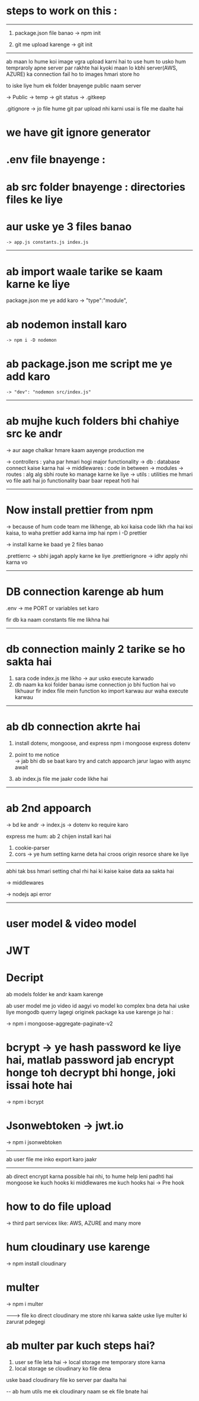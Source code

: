 # steps to work on this :
-------------------------------

1) package.json file banao
    -> npm init

2) git me upload karenge
    -> git init

____________

ab maan lo hume koi image vgra upload karni hai to use hum to usko hum tempraroly apne server par rakhte hai
kyoki maan lo kbhi server(AWS, AZURE) ka connection fail ho to images hmari store ho

to iske liye hum ek folder bnayenge public naam server

-> Public -> temp ->  git status -> .gitkeep

<!--  -->

.gitignore 
-> jo file hume git par upload nhi karni usai is file me daalte hai

# we have git ignore generator 

<!-- -->

# .env file bnayenge :
# ab src folder bnayenge : directories files ke liye
# aur uske ye 3 files banao 
    -> app.js constants.js index.js

____________________



# ab import waale tarike se kaam karne ke liye 
package.json me ye add karo -> "type":"module",

# ab nodemon install karo 
    -> npm i -D nodemon

# ab package.json me script me ye add karo
    -> "dev": "nodemon src/index.js"   

-------------------

# ab mujhe kuch folders bhi chahiye src ke andr 
 -> aur aage chalkar hmare kaam aayenge production me

-> controllers : yaha par hmari hogi major functionality
-> db : database connect kaise karna hai 
-> middlewares : code in between 
-> modules
-> routes : alg alg sbhi route ko manage karne ke liye 
-> utils : utilities me hmari vo file aati hai jo functionality baar baar repeat hoti hai 

---------------------

# Now install prettier from npm
-> because of hum code team me likhenge, ab koi kaisa code likh rha hai koi kaisa, to waha prettier add karna imp hai
    npm i -D prettier

-> install karne ke baad ye 2 files banao

.prettierrc -> sbhi jagah apply karne ke liye 
.prettierignore -> idhr apply nhi karna vo

------------------------


# DB connection karenge ab hum 

.env -> me PORT or variables set karo

fir db ka naam constants file me likhna hai 

------------------------

# db connection mainly 2 tarike se ho sakta hai 

1) sara code index.js me likho -> aur usko execute karwado
2) db naam ka koi folder banau isme connection jo bhi fuction hai vo likhuaur fir index file mein function ko import karwau aur waha execute karwau


-----------------------

# ab db connection akrte hai 

1) install dotenv, mongoose, and express 
    npm i mongoose express dotenv

2) point to me notice    
    -> jab bhi db se baat karo try and catch appoarch jarur lagao with async await

3) ab index.js file me jaakr code likhe hai    

-------------------------
 # ab 2nd appoarch

 -> bd ke andr -> index.js
 -> dotenv ko require karo

<!--  -->

express me hum:
ab 2 chijen install kari hai 

1) cookie-parser
2) cors -> ye hum setting karne deta hai croos origin resorce share ke liye
----------------

abhi tak bss hmari setting chal rhi hai ki
kaise kaise data aa sakta hai


-> middlewares

-> nodejs api error


------------------------------------------------


# user model & video model
# JWT
# Decript 

ab models folder ke andr kaam karenge

ab user model me jo video id aagyi vo model ko complex bna deta hai 
uske liye mongodb querry lagegi originek package ka use karenge
jo hai : 

-> npm i mongoose-aggregate-paginate-v2


# bcrypt  -> ye hash password ke liye hai, matlab password jab encrypt honge toh decrypt bhi honge, joki issai hote hai
-> npm i bcrypt

# Jsonwebtoken -> jwt.io
-> npm i jsonwebtoken

-----
ab user file me inko export karo jaakr


-----
ab direct encrypt karna possible hai nhi, to hume help leni padhti hai mongoose ke kuch hooks ki
middlewares me kuch hooks hai 
-> Pre hook

<!-- ---------------------------------------------------------------------------------- -->
<!-- ---------------------------------------------------------------------------------- -->

# how to do file upload

-> third part servicex 
like: AWS, AZURE and many more

# hum cloudinary use karenge 
-> npm install cloudinary

# multer
-> npm i multer

---> file ko direct cloudinary me store nhi karwa sakte uske liye multer ki zarurat pdegegi


# ab multer par kuch steps hai?

1) user se file leta hai -> local storage me temporary store karna
2) local storage se cloudinary ko file dena

uske baad cloudinary file ko server par daalta hai


--
ab hum utils me ek cloudinary naam se ek file bnate hai 